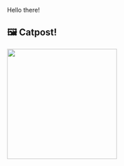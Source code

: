 Hello there!



## 🖼️ Catpost!

<sub>
    <img src="https://cdn2.thecatapi.com/images/d2n.gif" height="256">
</sub>


